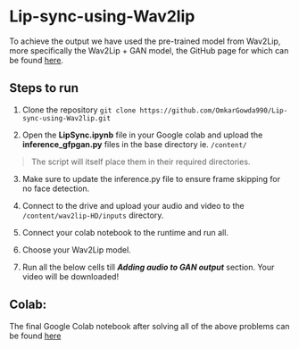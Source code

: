 # Lip-sync-using-Wav2lip

To achieve the output we have used the pre-trained model from Wav2Lip, more specifically the Wav2Lip + GAN model, the GitHub page for which can be found [here](https://github.com/Rudrabha/Wav2Lip).

## Steps to run
1. Clone the repository `git clone https://github.com/OmkarGowda990/Lip-sync-using-Wav2lip.git`

2. Open the **LipSync.ipynb** file in your Google colab and upload the **inference_gfpgan.py** files in the base directory ie. `/content/` 
> The script will itself place them in their required directories.

3. Make sure to update the inference.py file to ensure frame skipping for no face detection.

4. Connect to the drive and upload your audio and video to the `/content/wav2lip-HD/inputs` directory.
   
5. Connect your colab notebook to the runtime and run all.
  
7. Choose your Wav2Lip model. 

8. Run all the below cells till ***Adding audio to GAN output*** section. Your video will be downloaded!


## Colab:
The final Google Colab notebook after solving all of the above problems can be found [here](https://colab.research.google.com/drive/11Ik6RS80jY8zlLd7bdtfyv0kGVTB7Rlc?usp=sharing)

